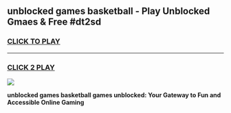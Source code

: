 
## unblocked games basketball - Play Unblocked Gmaes & Free #dt2sd
<h3>
<a href="https://news.freeplayer.one?title=unblocked_games_basketball&ref=03M">CLICK TO PLAY</a></h3>
<hr>

<h3>
<a href="https://news.freeplayer.one?title=unblocked_games_basketball&ref=03M">CLICK 2 PLAY</a>
  
</h3>

<a href="https://news.freeplayer.one?title=unblocked_games_basketball&ref=03M"><img src="https://clearcache.store/games.png"></a>


**unblocked games basketball games unblocked: Your Gateway to Fun and Accessible Online Gaming**
